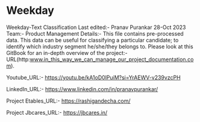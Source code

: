 # Weekday
Weekday-Text Classification
Last edited:- Pranav Purankar 28-Oct 2023
Team:- Product Management
Details:- This file contains pre-processed data. This data can be useful for classifying a particular candidate; to identify which industry segment he/she/they belongs to. Please look at this GitBook for an in-depth overview of the project:- URL(http:www.in_this_way_we_can_manage_our_project_documentation.com).

Youtube_URL:- https://youtu.be/kA1oD0lPuiM?si=YrAEWV-v239vzcPH

LinkedIn_URL:- https://www.linkedin.com/in/pranavpurankar/

Project Etables_URL:- https://rashigandecha.com/

Project Jbcares_URL:- https://jbcares.in/
